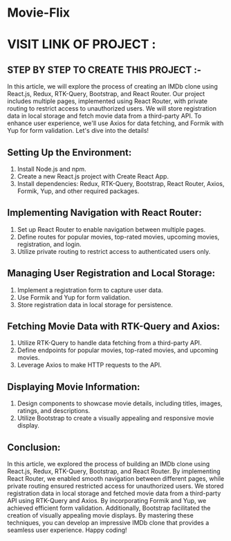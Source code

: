 # Movie-Flix

# VISIT LINK OF PROJECT :

    
## STEP BY STEP TO CREATE THIS PROJECT :-
In this article, we will explore the process of creating an IMDb clone using React.js, Redux, RTK-Query, Bootstrap, and React Router. Our project includes multiple pages, implemented using React Router, with private routing to restrict access to unauthorized users. We will store registration data in local storage and fetch movie data from a third-party API. To enhance user experience, we'll use Axios for data fetching, and Formik with Yup for form validation. Let's dive into the details!

## Setting Up the Environment:
1. Install Node.js and npm.
2. Create a new React.js project with Create React App.
3. Install dependencies: Redux, RTK-Query, Bootstrap, React Router, Axios, Formik, Yup, and other required packages.

## Implementing Navigation with React Router:
1. Set up React Router to enable navigation between multiple pages.
2. Define routes for popular movies, top-rated movies, upcoming movies, registration, and login.
3. Utilize private routing to restrict access to authenticated users only.

## Managing User Registration and Local Storage:
1. Implement a registration form to capture user data.
2. Use Formik and Yup for form validation.
3. Store registration data in local storage for persistence.

## Fetching Movie Data with RTK-Query and Axios:
1. Utilize RTK-Query to handle data fetching from a third-party API.
2. Define endpoints for popular movies, top-rated movies, and upcoming movies.
3. Leverage Axios to make HTTP requests to the API.

## Displaying Movie Information:
1. Design components to showcase movie details, including titles, images, ratings, and descriptions.
2. Utilize Bootstrap to create a visually appealing and responsive movie display.

## Conclusion:
In this article, we explored the process of building an IMDb clone using React.js, Redux, RTK-Query, Bootstrap, and React Router. By implementing React Router, we enabled smooth navigation between different pages, while private routing ensured restricted access for unauthorized users. We stored registration data in local storage and fetched movie data from a third-party API using RTK-Query and Axios. By incorporating Formik and Yup, we achieved efficient form validation. Additionally, Bootstrap facilitated the creation of visually appealing movie displays. By mastering these techniques, you can develop an impressive IMDb clone that provides a seamless user experience. Happy coding!



